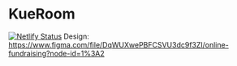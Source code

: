 # KueRoom

[![Netlify Status](https://api.netlify.com/api/v1/badges/d57ff761-96c4-4ab3-909d-1c433ac8235a/deploy-status)](https://app.netlify.com/sites/kue-room/deploys)
Design: https://www.figma.com/file/DqWUXwePBFCSVU3dc9f3Zl/online-fundraising?node-id=1%3A2

